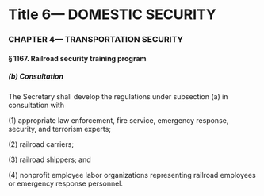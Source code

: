 
# Title 6— DOMESTIC SECURITY
### CHAPTER 4— TRANSPORTATION SECURITY
#### § 1167. Railroad security training program
##### (b) Consultation

The Secretary shall develop the regulations under subsection (a) in consultation with

(1) appropriate law enforcement, fire service, emergency response, security, and terrorism experts;

(2) railroad carriers;

(3) railroad shippers; and

(4) nonprofit employee labor organizations representing railroad employees or emergency response personnel.
